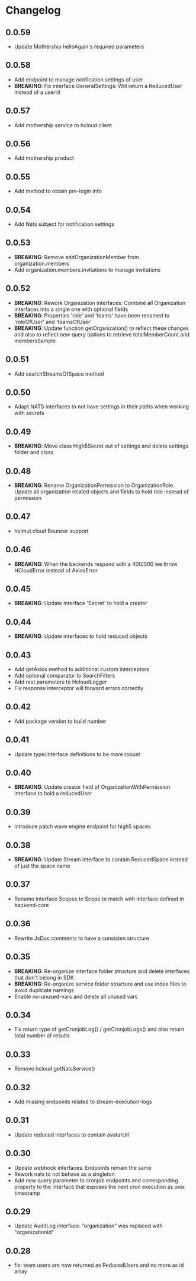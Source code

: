 # Changelog

## 0.0.59

-   Update Mothership helloAgain's required parameters

## 0.0.58

-   Add endpoint to manage notification settings of user
-   **BREAKING**: Fix interface GeneralSettings: Will return a ReducedUser instead of a userId

## 0.0.57

-   Add mothership service to hcloud client

## 0.0.56

-   Add mothership product

## 0.0.55

-   Add method to obtain pre-login info

## 0.0.54

-   Add Nats subject for notification settings

## 0.0.53

-   **BREAKING**: Remove addOrganizationMember from organization.members
-   Add organization.members.invitations to manage invitations

## 0.0.52

-   **BREAKING**: Rework Organization interfaces: Combine all Organization interfaces into a single one with optional fields
-   **BREAKING**: Properties 'role' and 'teams' have been renamed to 'roleOfUser' and 'teamsOfUser'
-   **BREAKING**: Update function getOrganization() to reflect these changes and also to reflect new query options to retrieve totalMemberCount and
    membersSample

## 0.0.51

-   Add searchStreamsOfSpace method

## 0.0.50

-   Adapt NATS interfaces to not have settings in their paths when working with secrets

## 0.0.49

-   **BREAKING**: Move class High5Secret out of settings and delete settings folder and class

## 0.0.48

-   **BREAKING**: Rename OrganizationPermission to OrganizationRole. Update all organization related objects and fields to hold role instead of
    permission

## 0.0.47

-   helmut.cloud Bouncer support

## 0.0.46

-   **BREAKING**: When the backends respond with a 400/500 we throw HCloudError instead of AxiosError

## 0.0.45

-   **BREAKING**: Update interface 'Secret' to hold a creator

## 0.0.44

-   **BREAKING**: Update interfaces to hold reduced objects

## 0.0.43

-   Add getAxios method to additional custom interceptors
-   Add optional comparator to SearchFilters
-   Add rest parameters to HcloudLogger
-   Fix response interceptor will forward errors correctly

## 0.0.42

-   Add package version to build number

## 0.0.41

-   Update type/interface definitions to be more robust

## 0.0.40

-   **BREAKING**: Update creator field of OrganizationWithPermission interface to hold a reducedUser

## 0.0.39

-   introduce patch wave engine endpoint for high5 spaces

## 0.0.38

-   **BREAKING**: Update Stream interface to contain ReducedSpace instead of just the space name

## 0.0.37

-   Rename interface Scopes to Scope to match with interface defined in backend-core

## 0.0.36

-   Rewrite JsDoc comments to have a consisten structure

## 0.0.35

-   **BREAKING**: Re-organize interface folder structure and delete interfaces that don't belong in SDK
-   **BREAKING**: Re-organize service folder structure and use index files to avoid duplicate namings
-   Enable no-unused-vars and delete all unused vars

## 0.0.34

-   Fix return type of getCronjobLog() / getCronjobLogs() and also return total number of results

## 0.0.33

-   Remove hcloud.getNatsService()

## 0.0.32

-   Add missing endpoints related to stream-execution-logs

## 0.0.31

-   Update reduced interfaces to contain avatarUrl

## 0.0.30

-   Update webhook interfaces. Endpoints remain the same
-   Rework nats to not behave as a singleton
-   Add new query parameter to cronjob endpoints and corresponding property to the interface that exposes the next cron execution as unix timestamp

## 0.0.29

-   Update AuditLog interface. "organization" was replaced with "organizationId"

## 0.0.28

-   fix: team users are now returned as ReducedUsers and no more as id array
